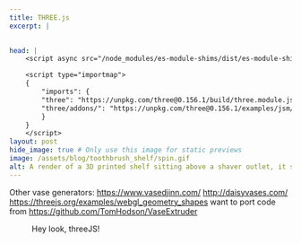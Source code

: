 ```yaml
---
title: THREE.js
excerpt: |
    

head: |
    <script async src="/node_modules/es-module-shims/dist/es-module-shims.js"></script>

    <script type="importmap">
    {
        "imports": {
        "three": "https://unpkg.com/three@0.156.1/build/three.module.js",
        "three/addons/": "https://unpkg.com/three@0.156.1/examples/jsm/"
        }
    }
    </script>
layout: post
hide_image: true # Only use this image for static previews
image: /assets/blog/toothbrush_shelf/spin.gif
alt: A render of a 3D printed shelf sitting above a shaver outlet, it spins slowly. 
---
```

Other vase generators: https://www.vasedjinn.com/
http://daisyvases.com/
https://threejs.org/examples/webgl_geometry_shapes
want to port code from https://github.com/TomHodson/VaseExtruder

<script type="module">
    import * as THREE from 'three';
    import { OrbitControls } from 'three/addons/controls/OrbitControls.js';
	import { RoomEnvironment } from 'three/addons/environments/RoomEnvironment.js';
    import { GLTFLoader } from 'three/addons/loaders/GLTFLoader.js';
    import { DRACOLoader } from 'three/addons/loaders/DRACOLoader.js';

    let mixer;

    // Get background color of the body element
    const body = document.getElementsByTagName("body")[0];
    const style = window.getComputedStyle(body);
    const background_color = style.getPropertyValue("background-color");

    // create the scene and the camera
    const scene = new THREE.Scene();
    scene.background = new THREE.Color(background_color);
    const camera = new THREE.PerspectiveCamera( 75, window.innerWidth / window.innerHeight, 0.1, 1000 );
    camera.position.z = 100;

    const canvas = document.getElementById("threejs");
    const renderer = new THREE.WebGLRenderer({canvas: canvas, antialias: true, powerPreference: "low-power"});
    renderer.setPixelRatio( window.devicePixelRatio );

    // setup the controls
    const controls = new OrbitControls( camera, renderer.domElement );
    controls.target.set( 0, 0.5, 0 );
    controls.update();
    controls.enablePan = false;
    controls.enableDamping = true;

    const dracoLoader = new DRACOLoader();
    dracoLoader.setDecoderPath( 'jsm/libs/draco/gltf/' );

    const onWindowResize = () => {
        camera.aspect = window.innerWidth / window.innerHeight;
        camera.updateProjectionMatrix();
        renderer.setSize(window.innerWidth, window.innerHeight);
    }

    const loader = new GLTFLoader();
    loader.setDRACOLoader( dracoLoader );
    loader.load( '/assets/projects/bike_lights/model/untitled.glb', function ( gltf ) {
        const model = gltf.scene;
        console.log(model);

        // traverse the scene and make modifications if necessary
        model.traverse((o) => {
            if (o.isMesh) {
                const flat_material = new THREE.MeshBasicMaterial( {
                    color: 0xffffff,
                    polygonOffset: true,
                    polygonOffsetFactor: 1, // positive value pushes polygon further away
                    polygonOffsetUnits: 1
                } );

                o.material = flat_material;
                scene.add(o);

                // const flat_model = new THREE.LineSegments( o.geometry, flat_material);
                // scene.add(flat_model);

                const thresholdAngle = 10;
                const wireframe_geometry = new THREE.EdgesGeometry(o.geometry, thresholdAngle);
                
                const line = new THREE.LineSegments(wireframe_geometry);
                line.material.color.setHex(0x000000);
                line.scale.set(10,10,10)
                scene.add(line);

                // const line_material = new THREE.LineBasicMaterial( { color: 0x000000 } );
                // const wireframe_model = new THREE.LineSegments( wireframe_geometry, line_material);
                // wireframe_model.scale.set(10,10,10);
                // scene.add(wireframe_model);

            }
        });


        
        // model.position.set( 1, 1, 0 );
        // model.scale.set( 1, 1, 1 );
        // scene.add( model );

        animate();

        // Add listener for window resize.
        window.addEventListener('resize', onWindowResize, false);

    }, undefined, function ( e ) {

        console.error( e );

    } );

    // const geometry = new THREE.BoxGeometry( 1, 1, 1 );
    // const material = new THREE.MeshBasicMaterial( { color: 0x00ff00 } );
    // const cube = new THREE.Mesh( geometry, material );
    // scene.add( cube );

    function animate() {
        requestAnimationFrame( animate );

        controls.update();
        renderer.render( scene, camera );
    }

    animate();
</script>

<figure>
<canvas id = "threejs" style="width:100%"></canvas>
<figcaption>
Hey look, threeJS!
</figcaption>
</figure>

